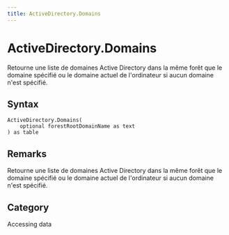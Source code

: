 ```yaml
---
title: ActiveDirectory.Domains
---
```


# ActiveDirectory.Domains


Retourne une liste de domaines Active Directory dans la même forêt que le domaine spécifié ou le domaine actuel de l&#39;ordinateur si aucun domaine n&#39;est spécifié.


## Syntax

```powerquery
ActiveDirectory.Domains(
    optional forestRootDomainName as text
) as table
```


## Remarks

Retourne une liste de domaines Active Directory dans la même forêt que le domaine spécifié ou le domaine actuel de l'ordinateur si aucun domaine n'est spécifié.



## Category
Accessing data
